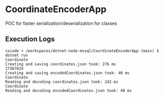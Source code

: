 # CoordinateEncoderApp
POC for faster serialization/deserialization for classes

## Execution Logs

```
vscode ➜ /workspaces/dotnet-node-mssql/CoordinateEncoderApp (main) $ dotnet run
Coordinate
Creating and saving coordinates.json took: 276 ms
17367824
Creating and saving encodedCoordinates.json took: 40 ms
Coordinate
Reading and decoding coordinates.json took: 242 ms
Coordinate
Reading and decoding encodedCoordinates.json took: 40 ms
```
